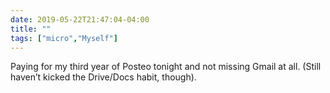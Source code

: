 ```yaml
---
date: 2019-05-22T21:47:04-04:00
title: ""
tags: ["micro","Myself"]
---
```

Paying for my third year of Posteo tonight and not missing Gmail at all. (Still haven’t kicked the Drive/Docs habit, though).
